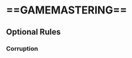 # ==GAMEMASTERING==

<!--add copy here-->
## Optional Rules

<!--add copy here-->
### Corruption

<!--add copy here-->
